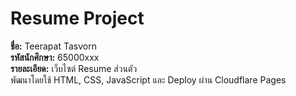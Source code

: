 # Resume Project

**ชื่อ:** Teerapat Tasvorn  
**รหัสนักศึกษา:** 65000xxx  
**รายละเอียด:** เว็บไซต์ Resume ส่วนตัว  
พัฒนาโดยใช้ HTML, CSS, JavaScript และ Deploy ผ่าน Cloudflare Pages
